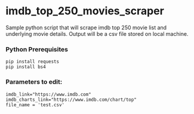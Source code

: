 # imdb_top_250_movies_scraper
Sample python script that will scrape imdb top 250 movie list and underlying movie details. Output will be a csv file stored on local machine.

### Python Prerequisites

    pip install requests
    pip install bs4

### Parameters to edit:

    imdb_link="https://www.imdb.com"
    imdb_charts_link="https://www.imdb.com/chart/top"
    file_name = 'test.csv'
